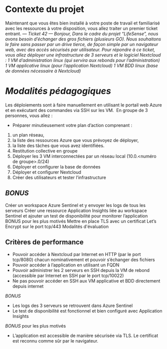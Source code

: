 # **Contexte du projet**

Maintenant que vous êtes bien installé à votre poste de travail et familiarisé avec les ressources à votre disposition, vous allez traiter un premier ticket entrant.
_— Ticket 42 — Bonjour,
Dans le cadre du projet “LifeSense”, nous avons besoin d’échanger des gros fichiers (plusieurs GO). Nous souhaitons le faire sans passer par un drive tierce, de façon simple par un navigateur web, avec des accès sécurisés par utilisateur. Pour répondre à ce ticket, vous allez déployer une infrastructure de 3 serveurs et le logiciel Nextcloud :
1 VM d’administration linux (qui servira aux rebonds pour l’administration) 1 VM applicative linux (pour l’application Nextcloud) 1 VM BDD linux (base de données nécessaire à Nextcloud)_

# *Modalités pédagogiques*

Les déploiements sont à faire manuellement en utilisant le portail web Azure et en exécutant des commandes via SSH sur les VM.
​
En groupe de 3 personnes, vous allez :

- Préparer minutieusement votre plan d’action comprenant :
1. un plan réseau,
2. la liste des ressources Azure que vous prévoyez de déployer,
3. la liste des tâches que vous avez identifiées.
4. Restitution collective en groupe
5. Déployer les 3 VM interconnectées par un réseau local (10.0.<numéro de groupe>.0/24)
6. Déployer et configurer la base de données
7. Déployer et configurer Nextcloud
8. Créer des utilisateurs et tester l’infrastructure
​
## *BONUS*
Créer un workspace Azure Sentinel et y envoyer les logs de tous les serveurs
Créer une ressource Application Insights liée au workspace Sentinel et ajouter un test de disponibilité pour monitorer l’application
BONUS pour les plus motivés
Mettre en place TLS avec un certificat Let’s Encrypt sur le port tcp/443
Modalités d'évaluation


## **Critères de performance**

- Pouvoir accéder à Nextcloud par Internet en HTTP (par le port tcp/8080) chacun nominativement et pouvoir s’échanger des fichiers
- Pouvoir accéder à l’application en utilisant un FQDN
- Pouvoir administrer les 2 serveurs en SSH depuis la VM de rebond (accessible par Internet en SSH par le port tcp/10022)
- Ne pas pouvoir accéder en SSH aux VM applicative et BDD directement depuis internet

*BONUS*
- Les logs des 3 serveurs se retrouvent dans Azure Sentinel
- Le test de disponibilité est fonctionnel et bien configuré avec Application Insights

*BONUS* pour les plus motivés
- L’application est accessible de manière sécurisée via TLS. Le certificat est reconnu comme sûr par le navigateur.
